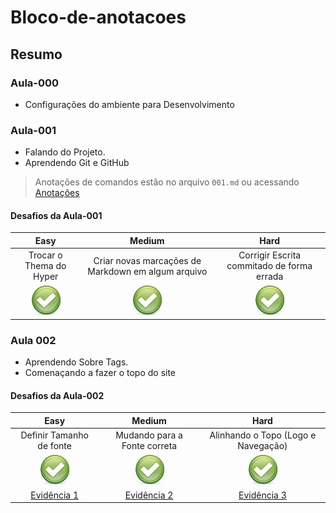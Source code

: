 # Bloco-de-anotacoes

## Resumo

### Aula-000

 - Configurações do ambiente para Desenvolvimento
 
### Aula-001

 - Falando do Projeto.
 - Aprendendo Git e GitHub 
 > Anotações de comandos estão no arquivo `001.md` ou acessando [Anotações](https://github.com/AdalbertoGarc/Bloco-de-anotacoes/blob/master/Aulas/Aula-001/001.md "Github Anotações")
 
 #### Desafios da Aula-001
| Easy                     | Medium                                             | Hard                                       |
| :----------------------: | :------------------------------------------------: | :----------------------------------------: |
| Trocar o Thema do Hyper  | Criar novas marcações de Markdown em algum arquivo | Corrigir Escrita commitado de forma errada |
| ![alt text][logo1]       | ![alt text][logo1]                                 | ![alt text][logo1]                         |

[logo1]:https://github.com/AdalbertoGarc/Bloco-de-anotacoes/blob/master/Aulas/Icons/icon-sucesso.jpg "Sucesso"
[logo2]:https://github.com/AdalbertoGarc/Bloco-de-anotacoes/blob/master/Aulas/Icons/icon-em-progresso.jpg "Em Progresso"



### Aula 002

 - Aprendendo Sobre Tags.
 - Comenaçando a fazer o topo do site

 #### Desafios da Aula-002
| Easy                     | Medium                        | Hard                                       |
| :----------------------: | :---------------------------: | :----------------------------------------: |
| Definir Tamanho de fonte | Mudando para a Fonte correta  | Alinhando o Topo (Logo e Navegação)        |
| ![alt text][logo1]       | ![alt text][logo1]            | ![alt text][logo1]                         |
| [Evidência 1](https://github.com/AdalbertoGarc/Bloco-de-anotacoes/blob/master/Aulas/Desafios/Aula-002/easy-mudando-tamanho-fonte.PNG "Github Evidência 1")       | [Evidência 2](https://github.com/AdalbertoGarc/Bloco-de-anotacoes/blob/master/Aulas/Desafios/Aula-002/medium-ajustando-tipo-da-fonte.PNG "Github Evidência 2")           | [Evidência 3](https://github.com/AdalbertoGarc/Bloco-de-anotacoes/blob/master/Aulas/Desafios/Aula-002/hard-alinhando-topo-e-menu-de-navegacao.PNG "Github Evidência 3")                         |

[logo1]:https://github.com/AdalbertoGarc/Bloco-de-anotacoes/blob/master/Aulas/Icons/icon-sucesso.jpg "Sucesso"
[logo2]:https://github.com/AdalbertoGarc/Bloco-de-anotacoes/blob/master/Aulas/Icons/icon-em-progresso.jpg "Em Progresso"